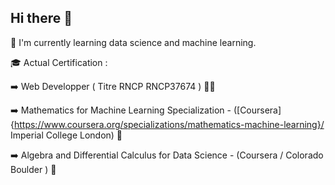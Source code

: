 ## Hi there 👋

🔭 I'm currently learning data science and machine learning.

🎓 Actual Certification :

  ➡️ Web Developper ( Titre RNCP RNCP37674 ) 👨‍💻
  
  ➡️ Mathematics for Machine Learning Specialization  - ([Coursera]{https://www.coursera.org/specializations/mathematics-machine-learning}/ Imperial College London) 🧮
  
  ➡️ Algebra and Differential Calculus for Data Science - (Coursera / Colorado Boulder ) 🧮
    


